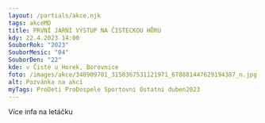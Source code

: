 ```yaml
---
layout: /partials/akce.njk
tags: akceMD
title: PRVNÍ JARNÍ VÝSTUP NA ČISTECKOU HŮRU
kdy: 22.4.2023 14:00
SouborRok: "2023"
SouborMesic: "04"
SouborDen: "22"
kde: v Čisté u Horek, Borovnice
foto: /images/akce/340909701_3158367531121971_678881447629194387_n.jpg
alt: Pozvánka na akci
myTags: ProDeti ProDospele Sportovni Ostatni duben2023
---
```

V﻿íce infa na letáčku